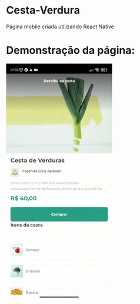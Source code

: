 # Cesta-Verdura
Página mobile criada utilizando React Native









# Demonstração da página:


![Flexbox](https://github.com/CarlosAlexFO/ReactNative_Cesta-Verdura/blob/main/ReactNative.gif)
